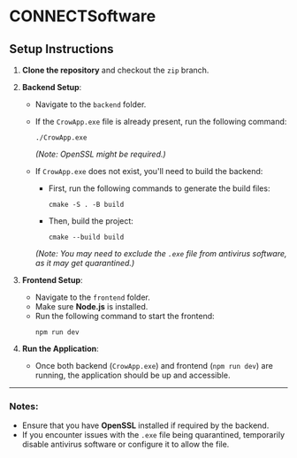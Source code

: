 # CONNECTSoftware

## Setup Instructions

1. **Clone the repository** and checkout the `zip` branch.

2. **Backend Setup**:
   - Navigate to the `backend` folder.
   - If the `CrowApp.exe` file is already present, run the following command:
     ```
     ./CrowApp.exe
     ```
     *(Note: OpenSSL might be required.)*

   - If `CrowApp.exe` does not exist, you'll need to build the backend:
     - First, run the following commands to generate the build files:
       ```
       cmake -S . -B build
       ```
     - Then, build the project:
       ```
       cmake --build build
       ```
     *(Note: You may need to exclude the `.exe` file from antivirus software, as it may get quarantined.)*

3. **Frontend Setup**:
   - Navigate to the `frontend` folder.
   - Make sure **Node.js** is installed.
   - Run the following command to start the frontend:
     ```
     npm run dev
     ```

4. **Run the Application**:
   - Once both backend (`CrowApp.exe`) and frontend (`npm run dev`) are running, the application should be up and accessible.

---

### Notes:
- Ensure that you have **OpenSSL** installed if required by the backend.
- If you encounter issues with the `.exe` file being quarantined, temporarily disable antivirus software or configure it to allow the file.
